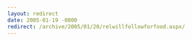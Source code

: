 ```yaml
---
layout: redirect
date: 2005-01-19 -0800
redirect: /archive/2005/01/20/relwillfollowforfood.aspx/
---
```

